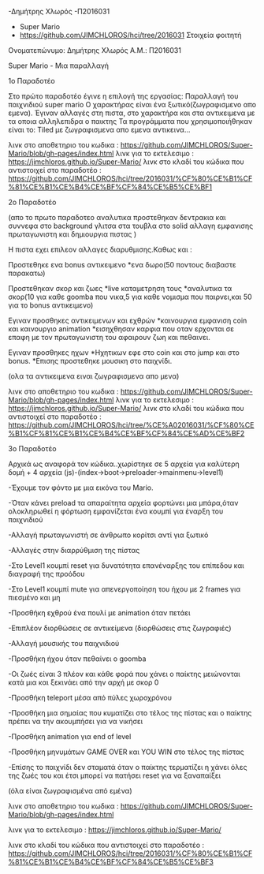 -Δημήτρης Χλωρός 
 -Π2016031
 - Super Mario
 - https://github.com/JIMCHLOROS/hci/tree/2016031
 Στοιχεία φοιτητή
 
 Oνοματεπώνυμο: Δημήτρης Χλωρός Α.Μ.: Π2016031
 
 Super Mario - Μια παραλλαγή
 
 1ο Παραδοτέο
 
 Στο πρώτο παραδοτέο έγινε η επιλογή της εργασίας: Παραλλαγή του παιχνιδιού super mario Ο χαρακτήρας είναι ένα ξωτικό(ζωγραφισμενο απο εμενα). Έγιναν αλλαγές στη πιστα, στο χαρακτήρα και στα αντικειμενα με τα οποια αλληλεπιδρα ο παικτης Τα προγράμματα που χρησιμοποιήθηκαν είναι το: Tiled με ζωγραφισμενα απο εμενα αντικεινα...
 
 λινκ στο αποθετηριο του κωδικα : https://github.com/JIMCHLOROS/Super-Mario/blob/gh-pages/index.html λινκ για το εκτελεσιμο : https://jimchloros.github.io/Super-Mario/ λινκ στο κλαδί του κώδικα που αντιστοιχεί στο παραδοτέο : https://github.com/JIMCHLOROS/hci/tree/2016031/%CF%80%CE%B1%CF%81%CE%B1%CE%B4%CE%BF%CF%84%CE%B5%CE%BF1
 
 2ο Παραδοτέο
 
 (απο το πρωτο παραδοτεο αναλυτικα προστεθηκαν δεντρακια και συννεφα στο background γλιτσα στα τουβλα στο solid αλλαγη εμφανισης πρωταγωνιστη και δημιουργια πιστας )
 
 Η πιστα εχει επιλεον αλλαγες διαρυθμισης.Καθως και :
 
 Προστεθηκε ενα bonus αντικειμενο *ενα δωρο(50 ποντους διαβαστε παρακατω)
 
 Προστεθηκαν σκορ και ζωες *live καταμετρηση τους *αναλυτικα τα σκορ(10 για καθε goomba που νικα,5 για καθε νομισμα που παιρνει,και 50 για το bonus αντικειμενο)
 
 Εγιναν προσθηκες αντικειμενων και εχθρών *καινουργια εμφανιση coin και καινουργιο animation *εισηχθησαν καρφια που οταν ερχονται σε επαφη με τον πρωταγωνιστη του αφαιρουν ζωη και πεθαινει.
 
 Εγιναν προσθηκες ηχων *Ηχητικων εφε στο coin και στο jump και στο bonus. *Επισης προστεθηκε μουσικη στο παιχνίδι.
 
 (ολα τα αντικειμενα ειναι ζωγραφισμενα απο μενα)
 
 λινκ στο αποθετηριο του κωδικα : https://github.com/JIMCHLOROS/Super-Mario/blob/gh-pages/index.html 
 λινκ για το εκτελεσιμο : https://jimchloros.github.io/Super-Mario/ 
 λινκ στο κλαδί του κώδικα που αντιστοιχεί στο παραδοτέο : https://github.com/JIMCHLOROS/hci/tree/%CE%A02016031/%CF%80%CE%B1%CF%81%CE%B1%CE%B4%CE%BF%CF%84%CE%AD%CE%BF2
 
 3ο Παραδοτέο
 
 Αρχικά ως αναφορά τον κώδικα..χωρίστηκε σε 5 αρχεία για καλύτερη δομή + 4 αρχεία (js)-(index->boot->preloader->mainmenu->level1)
 
 -Έχουμε τον φόντο με μια εικόνα του Mario.

 -Όταν κάνει preload τα απαραίτητα αρχεία φορτώνει μια μπάρα,όταν ολοκληρωθεί η φόρτωση εμφανίζεται ένα κουμπί για έναρξη του παιχνιδιού

 -Αλλαγή πρωταγωνιστή σε άνθρωπο κορίτσι αντί για ξωτικό

 -Αλλαγές στην διαρρύθμιση της πίστας

 -Στο Level1 κουμπί reset για δυνατότητα επανέναρξης του επίπεδου και διαγραφή της προόδου

 -Στο Level1 κουμπί mute για απενεργοποίηση του ήχου με 2 frames για πιεσμένο και μη

 -Προσθήκη εχθρού ένα πουλί με animation όταν πετάει

 -Επιπλέον διορθώσεις σε αντικείμενα (διορθώσεις στις ζωγραφιές)

 -Αλλαγή μουσικής του παιχνιδιού

 -Προσθήκη ήχου όταν πεθαίνει ο goomba

 -Οι ζωές είναι 3 πλέον και κάθε φορά που χάνει ο παίκτης μειώνονται κατά μια και ξεκινάει από την αρχή με σκορ 0

 -Προσθήκη teleport μέσα από πύλες χωροχρόνου

 -Προσθήκη μια σημαίας που κυματίζει στο τέλος της πίστας και ο παίκτης πρέπει να την ακουμπήσει για να νικήσει

 -Προσθήκη animation για end of level
 
 -Προσθήκη μηνυμάτων GAME OVER και YOU WIN στο τέλος της πίστας

 -Επίσης το παιχνίδι δεν σταματά όταν ο παίκτης τερματίζει η χάνει όλες της ζωές του και έτσι μπορεί να πατήσει reset για να ξαναπαίξει
 
 (όλα είναι ζωγραφισμένα από εμένα)
 
 λινκ στο αποθετηριο του κωδικα : https://github.com/JIMCHLOROS/Super-Mario/blob/gh-pages/index.html

 λινκ για το εκτελεσιμο : https://jimchloros.github.io/Super-Mario/

 λινκ στο κλαδί του κώδικα που αντιστοιχεί στο παραδοτέο : https://github.com/JIMCHLOROS/hci/tree/2016031/%CF%80%CE%B1%CF%81%CE%B1%CE%B4%CE%BF%CF%84%CE%B5%CE%BF3
